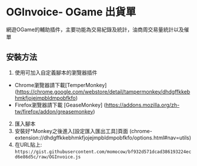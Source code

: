 # OGInvoice- OGame 出貨單
網遊OGame的輔助插件，主要功能為交易紀錄及統計，油商周交易量統計以及催單

## 安裝方法
1. 使用可加入自定義腳本的瀏覽器插件
- Chrome瀏覽器請下載[TemperMonkey] (https://chrome.google.com/webstore/detail/tampermonkey/dhdgffkkebhmkfjojejmpbldmpobfkfo)
- Firefox瀏覽器請下載 [GeaseMonkey] (https://addons.mozilla.org/zh-tw/firefox/addon/greasemonkey)

2. 匯入腳本
  1. 安裝好*Monkey之後進入[設定匯入匯出工具]頁面 (chrome-extension://dhdgffkkebhmkfjojejmpbldmpobfkfo/options.html#nav=utils)
  2. 在URL貼上: `https://gist.githubusercontent.com/momocow/bf932d571dcad386193224ecd6e86d5c/raw/OGInvoice.js`
